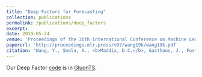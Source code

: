 ```yaml
---
title: "Deep Factors for Forecasting"
collection: publications
permalink: /publications/deep_factors
excerpt:
date: 2019-05-24
venue: 'Proceedings of the 36th International Conference on Machine Learning (ICML)'
paperurl: 'http://proceedings.mlr.press/v97/wang19k/wang19k.pdf'
citation: 'Wang, Y., Smola, A., <b>Maddix, D.C.</b>, Gasthaus, J., Foster, D. (2019). &quot;Deep Factors for Forecasting.&quot; <i>Proceedings of the 39th International Conference on Machine Learning (ICML), PMLR</i>. 97:6607-6617.'
---
```


Our Deep Factor [code](https://github.com/awslabs/gluonts/tree/dev/src/gluonts/mx/model/deep_factor) is in [GluonTS](https://github.com/awslabs/gluonts).

